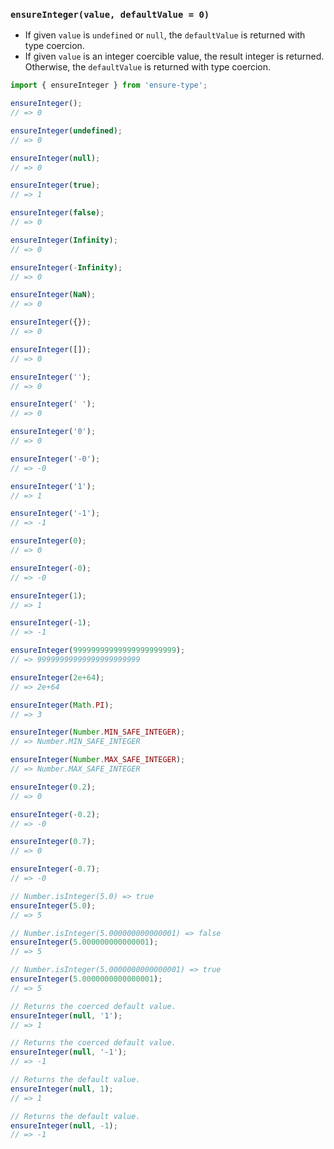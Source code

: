 ### `ensureInteger(value, defaultValue = 0)`

* If given `value` is `undefined` or `null`, the `defaultValue` is returned with type coercion.
* If given `value` is an integer coercible value, the result integer is returned. Otherwise, the `defaultValue` is returned with type coercion.

```js
import { ensureInteger } from 'ensure-type';

ensureInteger();
// => 0

ensureInteger(undefined);
// => 0

ensureInteger(null);
// => 0

ensureInteger(true);
// => 1

ensureInteger(false);
// => 0

ensureInteger(Infinity);
// => 0

ensureInteger(-Infinity);
// => 0

ensureInteger(NaN);
// => 0

ensureInteger({});
// => 0

ensureInteger([]);
// => 0

ensureInteger('');
// => 0

ensureInteger(' ');
// => 0

ensureInteger('0');
// => 0

ensureInteger('-0');
// => -0

ensureInteger('1');
// => 1

ensureInteger('-1');
// => -1

ensureInteger(0);
// => 0

ensureInteger(-0);
// => -0

ensureInteger(1);
// => 1

ensureInteger(-1);
// => -1

ensureInteger(99999999999999999999999);
// => 99999999999999999999999

ensureInteger(2e+64);
// => 2e+64

ensureInteger(Math.PI);
// => 3

ensureInteger(Number.MIN_SAFE_INTEGER);
// => Number.MIN_SAFE_INTEGER

ensureInteger(Number.MAX_SAFE_INTEGER);
// => Number.MAX_SAFE_INTEGER

ensureInteger(0.2);
// => 0

ensureInteger(-0.2);
// => -0

ensureInteger(0.7);
// => 0

ensureInteger(-0.7);
// => -0

// Number.isInteger(5.0) => true
ensureInteger(5.0);
// => 5

// Number.isInteger(5.000000000000001) => false
ensureInteger(5.000000000000001);
// => 5

// Number.isInteger(5.0000000000000001) => true
ensureInteger(5.0000000000000001);
// => 5

// Returns the coerced default value.
ensureInteger(null, '1');
// => 1

// Returns the coerced default value.
ensureInteger(null, '-1');
// => -1

// Returns the default value.
ensureInteger(null, 1);
// => 1

// Returns the default value.
ensureInteger(null, -1);
// => -1
```
